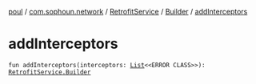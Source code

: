 [poul](../../../index.md) / [com.sophoun.network](../../index.md) / [RetrofitService](../index.md) / [Builder](index.md) / [addInterceptors](./add-interceptors.md)

# addInterceptors

`fun addInterceptors(interceptors: `[`List`](https://kotlinlang.org/api/latest/jvm/stdlib/kotlin.collections/-list/index.html)`<<ERROR CLASS>>): `[`RetrofitService.Builder`](index.md)